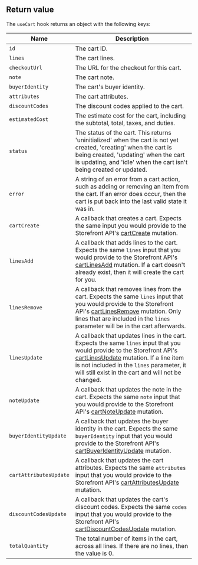 ## Return value

The `useCart` hook returns an object with the following keys:

| Name                   | Description                                                                                                                                                                                                                                                                                                            |
| ---------------------- | ---------------------------------------------------------------------------------------------------------------------------------------------------------------------------------------------------------------------------------------------------------------------------------------------------------------------- |
| `id`                   | The cart ID.                                                                                                                                                                                                                                                                                                           |
| `lines`                | The cart lines.                                                                                                                                                                                                                                                                                                        |
| `checkoutUrl`          | The URL for the checkout for this cart.                                                                                                                                                                                                                                                                                |
| `note`                 | The cart note.                                                                                                                                                                                                                                                                                                         |
| `buyerIdentity`        | The cart's buyer identity.                                                                                                                                                                                                                                                                                             |
| `attributes`           | The cart attributes.                                                                                                                                                                                                                                                                                                   |
| `discountCodes`        | The discount codes applied to the cart.                                                                                                                                                                                                                                                                                |
| `estimatedCost`        | The estimate cost for the cart, including the subtotal, total, taxes, and duties.                                                                                                                                                                                                                                      |
| `status`               | The status of the cart. This returns 'uninitialized' when the cart is not yet created, 'creating' when the cart is being created, 'updating' when the cart is updating, and 'idle' when the cart isn't being created or updated.                                                                                       |
| `error`                | A string of an error from a cart action, such as adding or removing an item from the cart. If an error does occur, then the cart is put back into the last valid state it was in.                                                                                                                                      |
| `cartCreate`           | A callback that creates a cart. Expects the same input you would provide to the Storefront API's [cartCreate](/api/storefront/reference/cart/cartcreate) mutation.                                                                                                                                                     |
| `linesAdd`             | A callback that adds lines to the cart. Expects the same `lines` input that you would provide to the Storefront API's [cartLinesAdd](/api/storefront/reference/cart/cartlinesadd) mutation. If a cart doesn't already exist, then it will create the cart for you.                                                     |
| `linesRemove`          | A callback that removes lines from the cart. Expects the same `lines` input that you would provide to the Storefront API's [cartLinesRemove](/api/storefront/reference/cart/cartlinesremove) mutation. Only lines that are included in the `lines` parameter will be in the cart afterwards.                           |
| `linesUpdate`          | A callback that updates lines in the cart. Expects the same `lines` input that you would provide to the Storefront API's [cartLinesUpdate](/api/storefront/reference/cart/cartlinesupdate) mutation. If a line item is not included in the `lines` parameter, it will still exist in the cart and will not be changed. |
| `noteUpdate`           | A callback that updates the note in the cart. Expects the same `note` input that you would provide to the Storefront API's [cartNoteUpdate](/api/storefront/reference/cart/cartnoteupdate) mutation.                                                                                                                   |
| `buyerIdentityUpdate`  | A callback that updates the buyer identity in the cart. Expects the same `buyerIdentity` input that you would provide to the Storefront API's [cartBuyerIdentityUpdate](/api/storefront/reference/cart/cartbuyeridentityupdate) mutation.                                                                              |
| `cartAttributesUpdate` | A callback that updates the cart attributes. Expects the same `attributes` input that you would provide to the Storefront API's [cartAttributesUpdate](/api/storefront/reference/cart/cartattributesupdate) mutation.                                                                                                  |
| `discountCodesUpdate`  | A callback that updates the cart's discount codes. Expects the same `codes` input that you would provide to the Storefront API's [cartDiscountCodesUpdate](/api/storefront/reference/cart/cartdiscountcodesupdate) mutation.                                                                                           |
| `totalQuantity`        | The total number of items in the cart, across all lines. If there are no lines, then the value is 0.                                                                                                                                                                                                                   |
